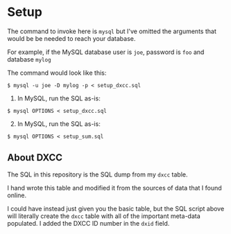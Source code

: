 # Setup

The command to invoke here is `mysql` but I've omitted the arguments
that would be be needed to reach your database.

For example, if the MySQL database user is `joe`, password is `foo`
and database `mylog`

The command would look like this:

```
$ mysql -u joe -D mylog -p < setup_dxcc.sql
```
 
1. In MySQL, run the SQL as-is:

```
$ mysql OPTIONS < setup_dxcc.sql
```

2. In MySQL, run the SQL as-is: 

```
$ mysql OPTIONS < setup_sum.sql
```

## About DXCC

The SQL in this repository is the SQL dump from my `dxcc` table.

I hand wrote this table and modified it from the sources of data that
I found online.

I could have instead just given you the basic table, but the SQL script
above will literally create the `dxcc` table with all of the important
meta-data populated.  I added the DXCC ID number in the `dxid` field.



